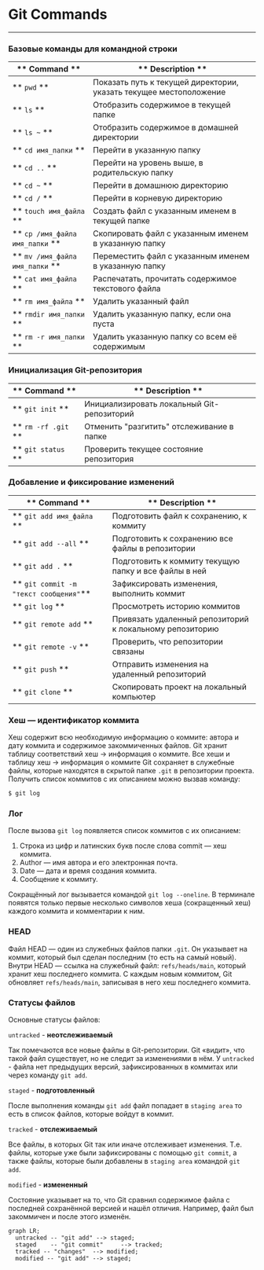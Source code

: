 # Git Commands

-------------

### Базовые команды для командной строки

|**              Command       **|**                            Description                        **|
|--------------------------------|-------------------------------------------------------------------|
|** `pwd`                      **| Показать путь к текущей директории, указать текущее местоположение|
|** `ls`                       **| Отобразить содержимое в текущей папке                             |
|** `ls ~`                     **| Отобразить содержимое в домашней директории                       |
|** `cd имя_папки`             **| Перейти в указанную папку                                         |
|** `cd ..`                    **| Перейти на уровень выше, в родительскую папку                     |
|** `cd ~`                     **| Перейти в домашнюю директорию                                     |
|** `cd /`                     **| Перейти в корневую директорию                                     |
|** `touch имя_файла`          **| Создать файл с указанным именем в текущей папке                   |
|** `cp /имя_файла имя_папки`  **| Скопировать файл с указанным именем в указанную папку             |
|** `mv /имя_файла имя_папки`  **| Переместить файл с указанным именем в указанную папку             |
|** `cat имя_файла`            **| Распечатать, прочитать содержимое текстового файла                |
|** `rm имя_файла`             **| Удалить указанный файл                                            |
|** `rmdir имя_папки`          **| Удалить указанную папку, если она пуста                           |
|** `rm -r имя_папки`          **| Удалить указанную папку со всем её содержимым                     |


### Инициализация Git-репозитория

  
|**                 Command   **|**                          Description                **|
|-------------------------------|---------------------------------------------------------|
|** `git init`                **| Инициализировать локальный Git-репозиторий              |
|** `rm -rf .git`             **| Отменить "разгитить" отслеживание в папке               |
|** `git status`              **| Проверить текущее состояние репозитория                 |



### Добавление и фиксирование изменений


|**                Command           **|**                    Description                      **|
|--------------------------------------|---------------------------------------------------------|
|** `git add имя_файла`              **| Подготовить файл к сохранению, к коммиту                |
|** `git add --all`                  **| Подготовить к сохранению все файлы в репозитории        |
|** `git add .`                      **| Подготовить к коммиту текущую папку и все файлы в ней   |
|** `git commit -m "текст сообщения"`**| Зафиксировать изменения, выполнить коммит               |
|** `git log`                        **| Просмотреть историю коммитов                            |
|** `git remote add`                 **| Привязать удаленный репозиторий к локальному репозиторию|
|** `git remote -v`                  **| Проверить, что репозитории связаны                      |
|** `git push`                       **| Отправить изменения на удаленный репозиторий            |
|** `git clone`                      **| Скопировать проект на локальный компьютер               |



### Хеш — идентификатор коммита


Хеш содержит всю необходимую информацию о коммите: автора и дату коммита и содержимое закоммиченных файлов.
Git хранит таблицу соответствий хеш → информация о коммите. 
Все хеши и таблицу хеш → информация о коммите Git сохраняет в служебные файлы, которые находятся в скрытой папке `.git` в репозитории проекта.
Получить список коммитов с их описанием можно вызвав команду: 
```BASH
$ git log
```


### Лог


После вызова `git log` появляется список коммитов с их описанием:
1. Строка из цифр и латинских букв после слова commit — хеш коммита.
2. Author — имя автора и его электронная почта.
3. Date — дата и время создания коммита.
4. Сообщение к коммиту.

Сокращённый лог вызывается командой `git log --oneline`. В терминале появятся только первые несколько символов хеша (сокращенный хеш) каждого коммита и комментарии к ним.


### HEAD

Файл HEAD — один из служебных файлов папки `.git`. Он указывает на коммит, который был сделан последним (то есть на самый новый).
Внутри HEAD — ссылка на служебный файл: `refs/heads/main`, который хранит хеш последнего коммита. С каждым новым коммитом, Git обновляет `refs/heads/main`, записывая в него хеш последнего коммита.


### Статусы файлов

Основные статусы файлов:

`untracked` - **неотслеживаемый** 

Так помечаются все новые файлы в Git-репозитории. Git «видит», что такой файл существует, но не следит за изменениями в нём. У `untracked` - файла нет предыдущих версий, зафиксированных в коммитах или через команду `git add`.

`staged` - **подготовленный**

После выполнения команды `git add` файл попадает в `staging area` то есть в список файлов, которые войдут в коммит.

`tracked` - **отслеживаемый** 

Все файлы, в которых Git так или иначе отслеживает изменения. Т.е. файлы, которые уже были зафиксированы с помощью `git commit`, а также файлы, которые были добавлены в `staging area` командой `git add`.

`modified` - **измененный**

Состояние указывает на то, что Git сравнил содержимое файла с последней сохранённой версией и нашёл отличия. Например, файл был закоммичен и после этого изменён.


```mermaid
graph LR;
  untracked -- "git add" --> staged;
  staged    -- "git commit"     --> tracked;
  tracked -- "changes"  --> modified;
  modified -- "git add" --> staged;
```

